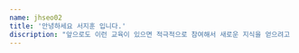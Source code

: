 ```yaml
---
name: jhseo02
title: '안녕하세요 서지훈 입니다.'
discription: "앞으로도 이런 교육이 있으면 적극적으로 참여해서 새로운 지식을 얻으려고 노력하겠습니다."
---
```

